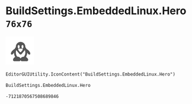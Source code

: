 # BuildSettings.EmbeddedLinux.Hero `76x76`
<img src="/img/BuildSettings.EmbeddedLinux.Hero.png" width=76 height=76>

``` CSharp
EditorGUIUtility.IconContent("BuildSettings.EmbeddedLinux.Hero")
```
```
BuildSettings.EmbeddedLinux.Hero
```
```
-7121870567508689846
```
